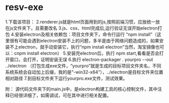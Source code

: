 # resv-exe

1.下载该项目：
2.renderer.js就是html页面用到的js,按照前端习惯，应放统一放在js文件夹下，且需要改名
3.js、css、html完成后,运行验证无误开始electron打包
4.安装electron及相关依赖包：项目文件夹下，命令行运行 “npm install”（这里很有可能会遇到electron安装不上的问题，多半是由于网络问题造成的，如果安装不上electron，就手动安装它，执行“npm install electron”当然，淘宝镜像也可以：cnpm install electron）
5.安装完electron后，执行 npm start,看看是否会打开窗口，会打开，证明安装无误
6.执行 electron-packager . yourpro --out ../electron  （打包生成exe文件，“yourpro”就是生成的目标项目文件夹名，不同系统系统会自动加上后缀，我的是“-win32-x64”），../electron是目标文件夹位置相对路径
7.到目标文件夹下运行yourpro.exe文件，测试效果。

附：
源代码文件夹下的main.js中，是electron构建工具的核心控制文件，其中注释已经很详细了，如需调试，可在其中进行相关配置。
